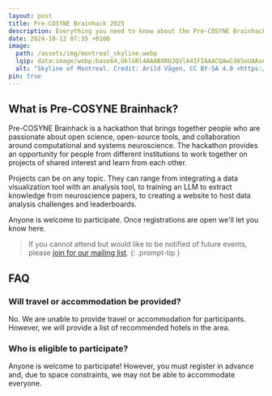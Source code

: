 ```yaml
---
layout: post
title: Pre-COSYNE Brainhack 2025
description: Everything you need to know about the Pre-COSYNE Brainhack 2025 in Montreal, Canada.
date: 2024-10-12 07:35 +0100
image:
  path: /assets/img/montreal_skyline.webp
  lqip: data:image/webp;base64,UklGRl4AAABXRUJQVlA4IFIAAACQAwCdASoUAAsAPzmGulQvKSWjMAgB4CcJR3ADjuIAFAEoulPQAP7odBAdzRndKKaf19MZ3ww/k8wWLeFEeoH8CRIG1oyPbyr7thiwwY71WgAA
  alt: "Skyline of Montreal. Credit: Arild Vågen, CC BY-SA 4.0 <https://creativecommons.org/licenses/by-sa/4.0>, via Wikimedia Commons."
pin: true
---
```


What is Pre-COSYNE Brainhack?
-----------------------------

Pre-COSYNE Brainhack is a hackathon that brings together people who are passionate about open science, open-source tools, and collaboration around computational and systems neuroscience. The hackathon provides an opportunity for people from different institutions to work together on projects of shared interest and learn from each other.

Projects can be on any topic. They can range from integrating a data visualization tool with an analysis tool, to training an LLM to extract knowledge from neuroscience papers, to creating a website to host data analysis challenges and leaderboards.

Anyone is welcome to participate. Once registrations are open we'll let you know here.

> If you cannot attend but would like to be notified of future events, please [join for our mailing list](https://docs.google.com/forms/d/e/1FAIpQLSdH_LikO1-7HiVcM-Utu9r_0GEWcSiuwcFLck7f9zZgKC9OOw/viewform?usp=sf_link).
{: .prompt-tip }

FAQ
---

### Will travel or accommodation be provided?
No. We are unable to provide travel or accommodation for participants. However, we will provide a list of recommended hotels in the area.

### Who is eligible to participate?
Anyone is welcome to participate! However, you must register in advance and, due to space constraints, we may not be able to accommodate everyone.
